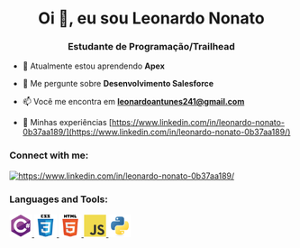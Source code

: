 <h1 align="center">Oi 👋, eu sou Leonardo Nonato</h1>
<h3 align="center">Estudante de Programação/Trailhead</h3>

- 🌱 Atualmente estou aprendendo **Apex**

- 💬 Me pergunte sobre **Desenvolvimento Salesforce**

- 📫 Você me encontra em **leonardoantunes241@gmail.com**

- 📄 Minhas experiências [https://www.linkedin.com/in/leonardo-nonato-0b37aa189/](https://www.linkedin.com/in/leonardo-nonato-0b37aa189/)

<h3 align="left">Connect with me:</h3>
<p align="left">
<a href="https://linkedin.com/in/https://www.linkedin.com/in/leonardo-nonato-0b37aa189/" target="blank"><img align="center" src="https://raw.githubusercontent.com/rahuldkjain/github-profile-readme-generator/master/src/images/icons/Social/linked-in-alt.svg" alt="https://www.linkedin.com/in/leonardo-nonato-0b37aa189/" height="30" width="40" /></a>
</p>

<h3 align="left">Languages and Tools:</h3>
<p align="left"> <a href="https://www.w3schools.com/cs/" target="_blank" rel="noreferrer"> <img src="https://raw.githubusercontent.com/devicons/devicon/master/icons/csharp/csharp-original.svg" alt="csharp" width="40" height="40"/> </a> <a href="https://www.w3schools.com/css/" target="_blank" rel="noreferrer"> <img src="https://raw.githubusercontent.com/devicons/devicon/master/icons/css3/css3-original-wordmark.svg" alt="css3" width="40" height="40"/> </a> <a href="https://www.w3.org/html/" target="_blank" rel="noreferrer"> <img src="https://raw.githubusercontent.com/devicons/devicon/master/icons/html5/html5-original-wordmark.svg" alt="html5" width="40" height="40"/> </a> <a href="https://developer.mozilla.org/en-US/docs/Web/JavaScript" target="_blank" rel="noreferrer"> <img src="https://raw.githubusercontent.com/devicons/devicon/master/icons/javascript/javascript-original.svg" alt="javascript" width="40" height="40"/> </a> <a href="https://www.python.org" target="_blank" rel="noreferrer"> <img src="https://raw.githubusercontent.com/devicons/devicon/master/icons/python/python-original.svg" alt="python" width="40" height="40"/> </a> </p>

